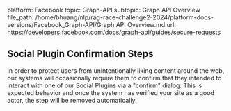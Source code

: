 platform: Facebook
topic: Graph-API
subtopic: Graph API Overview
file_path: /home/bhuang/nlp/rag-race-challenge2-2024/platform-docs-versions/Facebook_Graph-API/Graph API Overview.md
url: https://developers.facebook.com/docs/graph-api/guides/secure-requests

## Social Plugin Confirmation Steps

In order to protect users from unintentionally liking content around the web, our systems will occasionally require them to confirm that they intended to interact with one of our Social Plugins via a "confirm" dialog. This is expected behavior and once the system has verified your site as a good actor, the step will be removed automatically.
